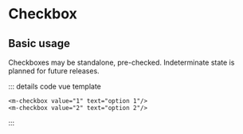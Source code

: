 <script setup>
import MIOList from '../common/MIOList.vue';
import ExampleWrapper from '../common/ExampleWrapper.vue';
import ToMD from '../common/ToMD.vue';
import MCheckbox from '../../lib/src/components/MCheckbox/MCheckbox.vue'
</script>

# Checkbox
<ToMD href="https://m3.material.io/components/checkbox/overview"/>

<MIOList :items="[
'Use checkboxes if multiple options can be selected from a list',
'Label should be scannable',
'Selected items are more prominent than unselected items'
]"/>

## Basic usage

Checkboxes may be standalone, pre-checked. Indeterminate state is planned for future releases.

<ExampleWrapper vertical gap="0">
    <m-checkbox value="1" text="option 1"/>
    <m-checkbox value="2" text="option 2"/>
</ExampleWrapper>

::: details code
vue template
```vue
<m-checkbox value="1" text="option 1"/>
<m-checkbox value="2" text="option 2"/>
```
:::
